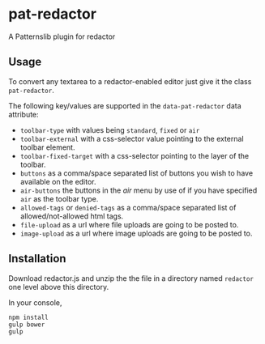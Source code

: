pat-redactor
============

A Patternslib plugin for redactor

Usage
-----

To convert any textarea to a redactor-enabled editor just give it the class `pat-redactor`.

The following key/values are supported in the `data-pat-redactor` data attribute:

* `toolbar-type` with values being `standard`, `fixed` or `air`
* `toolbar-external` with a css-selector value pointing to the external toolbar element.
* `toolbar-fixed-target` with a css-selector pointing to the layer of the toolbar.
* `buttons` as a comma/space separated list of buttons you wish to have available on the editor.
* `air-buttons` the buttons in the *air* menu by use of if you have specified `air` as the toolbar type.
* `allowed-tags` or `denied-tags` as a comma/space separated list of allowed/not-allowed html tags.
* `file-upload` as a url where file uploads are going to be posted to.
* `image-upload` as a url where image uploads are going to be posted to.

Installation
------------

Download redactor.js and unzip the the file in a directory named `redactor` one level above this directory.

In your console,

	npm install
	gulp bower
	gulp

